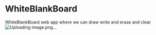 # WhiteBlankBoard
WhiteBlankBoard web app where we can draw write and erase and clear
![Uploading image.png…]()
